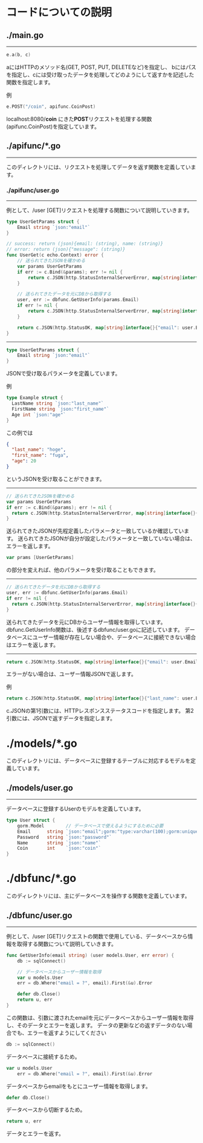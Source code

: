 # コードについての説明
## ./main.go
---
```go
e.a(b, c)
```
aにはHTTPのメソッド名(GET, POST, PUT, DELETEなど)を指定し、 bにはパスを指定し、cには受け取ったデータを処理してどのようにして返すかを記述した関数を指定します。

例
```go
e.POST("/coin", apifunc.CoinPost)
```
localhost:8080/**coin**
にきた**POST**リクエストを処理する関数(apifunc.CoinPost)を指定しています。

## ./apifunc/*.go
---
このディレクトリには、リクエストを処理してデータを返す関数を定義しています。
### ./apifunc/user.go
---
例として、/user [GET]リクエストを処理する関数について説明していきます。
```go
type UserGetParams struct {
	Email string `json:"email"`
}

// success: return (json){email: (string), name: (string)}
// error: return (json){"message": (string)}
func UserGet(c echo.Context) error {
	// 送られてきたJSONを確かめる
	var params UserGetParams
	if err := c.Bind(&params); err != nil {
		return c.JSON(http.StatusInternalServerError, map[string]interface{}{"message": "パラメータが正しくありません: " + err.Error()})
	}

	// 送られてきたデータを元にDBから取得する
	user, err := dbfunc.GetUserInfo(params.Email)
	if err != nil {
		return c.JSON(http.StatusInternalServerError, map[string]interface{}{"message": "データが取得できませんでした: " + err.Error()})
	}

	return c.JSON(http.StatusOK, map[string]interface{}{"email": user.Email, "total": user.Coin})
}
```

---

```go
type UserGetParams struct {
	Email string `json:"email"`
}
```
JSONで受け取るパラメータを定義しています。

例
```go
type Example struct {
  LastName string `json:"last_name"`
  FirstName string `json:"first_name"`
  Age int `json:"age"`
}
```
この例では
```json
{
  "last_name": "hoge",
  "first_name": "fuga",
  "age": 20
}
```
というJSONを受け取ることができます。

---
```go
// 送られてきたJSONを確かめる
var params UserGetParams
if err := c.Bind(&params); err != nil {
  return c.JSON(http.StatusInternalServerError, map[string]interface{}{"message": "パラメータが正しくありません: " + err.Error()})
}
```
送られてきたJSONが先程定義したパラメータと一致しているか確認しています。
送られてきたJSONが自分が設定したパラメータと一致していない場合は、エラーを返します。

```go
var prams [UserGetParams]
```

の部分を変えれば、他のパラメータを受け取ることもできます。

---
```go
// 送られてきたデータを元にDBから取得する
user, err := dbfunc.GetUserInfo(params.Email)
if err != nil {
  return c.JSON(http.StatusInternalServerError, map[string]interface{}{"message": "データが取得できませんでした: " + err.Error()})
}
```
送られてきたデータを元にDBからユーザー情報を取得しています。<br>
dbfunc.GetUserInfo関数は、後述するdbfunc/user.goに記述しています。
データベースにユーザー情報が存在しない場合や、データベースに接続できない場合はエラーを返します。

---
```go
return c.JSON(http.StatusOK, map[string]interface{}{"email": user.Email, "total": user.Coin})
```
エラーがない場合は、ユーザー情報JSONで返します。

例
```go
return c.JSON(http.StatusOK, map[string]interface{}{"last_name": user.LastName, "first_name": user.FirstName, "age": user.Age})
```
c.JSONの第1引数には、HTTPレスポンスステータスコードを指定します。
第2引数には、JSONで返すデータを指定します。

# ./models/*.go
このディレクトリには、データベースに登録するテーブルに対応するモデルを定義しています。

## ./models/user.go
---
データベースに登録するUserのモデルを定義しています。
```go
type User struct {
	gorm.Model        // データベースで使えるようにするために必要
	Email      string `json:"email";gorm:"type:varchar(100);gorm:unique_index"`
	Password   string `json:"password"`
	Name       string `json:"name"`
	Coin       int    `json:"coin"`
}
```




# ./dbfunc/*.go
このディレクトリには、主にデータベースを操作する関数を定義しています。

## ./dbfunc/user.go
---
例として、/user [GET]リクエストの関数で使用している、データベースから情報を取得する関数について説明していきます。
```go
func GetUserInfo(email string) (user models.User, err error) {
	db := sqlConnect()

	// データベースからユーザー情報を取得
	var u models.User
	err = db.Where("email = ?", email).First(&u).Error

	defer db.Close()
	return u, err
}
```
この関数は、引数に渡されたemailを元にデータベースからユーザー情報を取得し、そのデータとエラーを返します。
データの更新などの返すデータのない場合でも、エラーを返すようにしてください

```go
db := sqlConnect()
```
データベースに接続するため。
```go
var u models.User
	err = db.Where("email = ?", email).First(&u).Error
```
データベースからemailをもとにユーザー情報を取得します。
```go
defer db.Close()
```
データベースから切断するため。
```go
return u, err
```
データとエラーを返す。